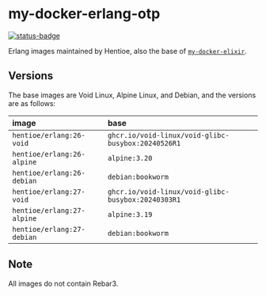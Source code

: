 # my-docker-erlang-otp

[![status-badge](https://woodpecker-ci.hentioe.dev/api/badges/1/status.svg)](https://woodpecker-ci.hentioe.dev/repos/1)

Erlang images maintained by Hentioe, also the base of [`my-docker-elixir`](https://github.com/Hentioe/my-docker-elixir).

## Versions

The base images are Void Linux, Alpine Linux, and Debian, and the versions are as follows:

| image                      | base                                               |
| :------------------------- | :------------------------------------------------- |
| `hentioe/erlang:26-void`   | `ghcr.io/void-linux/void-glibc-busybox:20240526R1` |
| `hentioe/erlang:26-alpine` | `alpine:3.20`                                      |
| `hentioe/erlang:26-debian` | `debian:bookworm`                                  |
| `hentioe/erlang:27-void`   | `ghcr.io/void-linux/void-glibc-busybox:20240303R1` |
| `hentioe/erlang:27-alpine` | `alpine:3.19`                                      |
| `hentioe/erlang:27-debian` | `debian:bookworm`                                  |

## Note

All images do not contain Rebar3.
